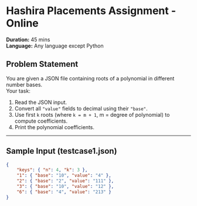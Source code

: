 
# Hashira Placements Assignment - Online

**Duration:** 45 mins  
**Language:** Any language except Python  

## Problem Statement
You are given a JSON file containing roots of a polynomial in different number bases.  
Your task:
1. Read the JSON input.
2. Convert all `"value"` fields to decimal using their `"base"`.
3. Use first `k` roots (where `k = m + 1`, m = degree of polynomial) to compute coefficients.
4. Print the polynomial coefficients.

---

## Sample Input (testcase1.json)

```json
{
    "keys": { "n": 4, "k": 3 },
    "1": { "base": "10", "value": "4" },
    "2": { "base": "2", "value": "111" },
    "3": { "base": "10", "value": "12" },
    "6": { "base": "4", "value": "213" }
}
